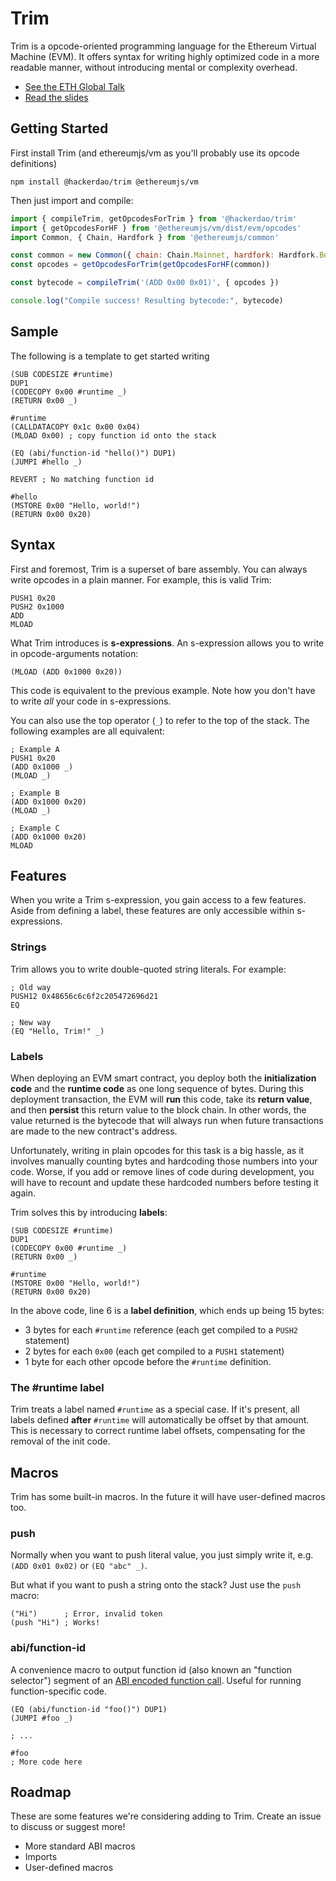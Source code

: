 # Trim

Trim is a opcode-oriented programming language for the Ethereum Virtual Machine (EVM). It offers syntax for writing highly optimized code in a more readable manner, without introducing mental or complexity overhead.

- [See the ETH Global Talk](https://www.youtube.com/watch?v=fhCnlt1lowY&t=18867s)
- [Read the slides](./trim-eth-global-2021.pdf)

## Getting Started

First install Trim (and ethereumjs/vm as you'll probably use its opcode definitions)

```
npm install @hackerdao/trim @ethereumjs/vm
```

Then just import and compile:

```js
import { compileTrim, getOpcodesForTrim } from '@hackerdao/trim'
import { getOpcodesForHF } from '@ethereumjs/vm/dist/evm/opcodes'
import Common, { Chain, Hardfork } from '@ethereumjs/common'

const common = new Common({ chain: Chain.Mainnet, hardfork: Hardfork.Berlin })
const opcodes = getOpcodesForTrim(getOpcodesForHF(common))

const bytecode = compileTrim('(ADD 0x00 0x01)', { opcodes })

console.log("Compile success! Resulting bytecode:", bytecode)
```

## Sample

The following is a template to get started writing

```
(SUB CODESIZE #runtime)
DUP1
(CODECOPY 0x00 #runtime _)
(RETURN 0x00 _)

#runtime
(CALLDATACOPY 0x1c 0x00 0x04)
(MLOAD 0x00) ; copy function id onto the stack

(EQ (abi/function-id "hello()") DUP1)
(JUMPI #hello _)

REVERT ; No matching function id

#hello
(MSTORE 0x00 "Hello, world!")
(RETURN 0x00 0x20)
```

## Syntax

First and foremost, Trim is a superset of bare assembly. You can always write opcodes in a plain manner. For example, this is valid Trim:

```
PUSH1 0x20
PUSH2 0x1000
ADD
MLOAD
```

What Trim introduces is **s-expressions**. An s-expression allows you to write in opcode-arguments notation:

```
(MLOAD (ADD 0x1000 0x20))
```

This code is equivalent to the previous example. Note how you don't have to write *all* your code in s-expressions.

You can also use the top operator (`_`) to refer to the top of the stack. The following examples are all equivalent:

```
; Example A
PUSH1 0x20
(ADD 0x1000 _)
(MLOAD _)

; Example B
(ADD 0x1000 0x20)
(MLOAD _)

; Example C
(ADD 0x1000 0x20)
MLOAD
```

## Features

When you write a Trim s-expression, you gain access to a few features. Aside from defining a label, these features are only accessible within s-expressions.

### Strings

Trim allows you to write double-quoted string literals. For example:

```
; Old way
PUSH12 0x48656c6c6f2c205472696d21
EQ

; New way
(EQ "Hello, Trim!" _)
```

### Labels

When deploying an EVM smart contract, you deploy both the **initialization code** and the **runtime code** as one long sequence of bytes. During this deployment transaction, the EVM will **run** this code, take its **return value**, and then **persist** this return value to the block chain. In other words, the value returned is the bytecode that will always run when future transactions are made to the new contract's address.

Unfortunately, writing in plain opcodes for this task is a big hassle, as it involves manually counting bytes and hardcoding those numbers into your code. Worse, if you add or remove lines of code during development, you will have to recount and update these hardcoded numbers before testing it again.

Trim solves this by introducing **labels**:

```
(SUB CODESIZE #runtime)
DUP1
(CODECOPY 0x00 #runtime _)
(RETURN 0x00 _)

#runtime
(MSTORE 0x00 "Hello, world!")
(RETURN 0x00 0x20)
```

In the above code, line 6 is a **label definition**, which ends up being 15 bytes:

- 3 bytes for each `#runtime` reference (each get compiled to a `PUSH2` statement)
- 2 bytes for each `0x00` (each get compiled to a `PUSH1` statement)
- 1 byte for each other opcode before the `#runtime` definition.

### The #runtime label

Trim treats a label named `#runtime` as a special case. If it's present, all labels defined **after** `#runtime` will automatically be offset by that amount. This is necessary to correct runtime label offsets, compensating for the removal of the init code.


## Macros

Trim has some built-in macros. In the future it will have user-defined macros too.

### push

Normally when you want to push literal value, you just simply write it, e.g. `(ADD 0x01 0x02)` or `(EQ "abc" _)`.

But what if you want to push a string onto the stack? Just use the `push` macro:

```
("Hi")      ; Error, invalid token
(push "Hi") ; Works!
```

### abi/function-id

A convenience macro to output function id (also known an "function selector") segment of an [ABI encoded function call](https://docs.soliditylang.org/en/v0.5.3/abi-spec.html#function-selector). Useful for running function-specific code.

```
(EQ (abi/function-id "foo()") DUP1)
(JUMPI #foo _)

; ...

#foo
; More code here
```

## Roadmap

These are some features we're considering adding to Trim. Create an issue to discuss or suggest more!

- More standard ABI macros
- Imports
- User-defined macros
